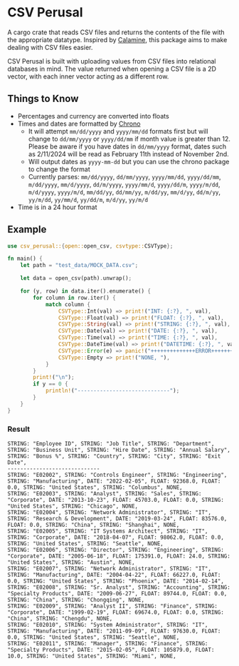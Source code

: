# CSV Perusal

A cargo crate that reads CSV files and returns the contents of the file with the appropriate datatype. Inspired by [Calamine](https://github.com/tafia/calamine/tree/master), this package aims to make dealing with CSV files easier. 

CSV Perusal is built with uploading values from CSV files into relational databases in mind. The value returned when opening a CSV file is a 2D vector, with each inner vector acting as a different row.

## Things to Know

- Percentages and currency are converted into floats 
- Times and dates are formatted by [Chrono](https://github.com/chronotope/chrono)
    - It will attempt `mm/dd/yyyy` and `yyyy/mm/dd` formats first but will change to `dd/mm/yyyy` or `yyyy/dd/mm` if month value is greater than 12. Please be aware if you have dates in `dd/mm/yyyy` format, dates such as 2/11/2024 will be read as February 11th instead of November 2nd.
    - Will output dates as `yyyy-mm-dd` but you can use the chrono package to change the format
    - Currently parses: `mm/dd/yyyy`, `dd/mm/yyyy`, `yyyy/mm/dd`, `yyyy/dd/mm`, `m/dd/yyyy`, `mm/d/yyyy`, `dd/m/yyyy`, `yyyy/mm/d`, `yyyy/dd/m`, `yyyy/m/dd`, `m/d/yyyy`, `yyyy/m/d`, `mm/dd/yy`, `dd/mm/yy`, `m/dd/yy`, `mm/d/yy`, `dd/m/yy`, `yy/m/dd`, `yy/mm/d`, `yy/dd/m`, `m/d/yy`, `yy/m/d` 
- Time is in a 24 hour format

## Example

```rust
use csv_perusal::{open::open_csv, csvtype::CSVType};

fn main() {
    let path = "test_data/MOCK_DATA.csv";

    let data = open_csv(path).unwrap();

    for (y, row) in data.iter().enumerate() {
        for column in row.iter() {
            match column {
                CSVType::Int(val) => print!("INT: {:?}, ", val),
                CSVType::Float(val) => print!("FLOAT: {:?}, ", val),
                CSVType::String(val) => print!("STRING: {:?}, ", val),
                CSVType::Date(val) => print!("DATE: {:?}, ", val),
                CSVType::Time(val) => print!("TIME: {:?}, ", val),
                CSVType::DateTime(val) => print!("DATETIME: {:?}, ", val),
                CSVType::Error(e) => panic!("++++++++++++++ERROR++++++++++++++ {:?}", e),
                CSVType::Empty => print!("NONE, "),
            }
        }
        print!("\n");
        if y == 0 {
            println!("-----------------------------");
        }
    }
}

```

### Result

```
STRING: "Employee ID", STRING: "Job Title", STRING: "Department", STRING: "Business Unit", STRING: "Hire Date", STRING: "Annual Salary", STRING: "Bonus %", STRING: "Country", STRING: "City", STRING: "Exit Date",
-----------------------------
STRING: "E02002", STRING: "Controls Engineer", STRING: "Engineering", STRING: "Manufacturing", DATE: "2022-02-05", FLOAT: 92368.0, FLOAT: 0.0, STRING: "United States", STRING: "Columbus", NONE,
STRING: "E02003", STRING: "Analyst", STRING: "Sales", STRING: "Corporate", DATE: "2013-10-23", FLOAT: 45703.0, FLOAT: 0.0, STRING: "United States", STRING: "Chicago", NONE,
STRING: "E02004", STRING: "Network Administrator", STRING: "IT", STRING: "Research & Development", DATE: "2019-03-24", FLOAT: 83576.0, FLOAT: 0.0, STRING: "China", STRING: "Shanghai", NONE,
STRING: "E02005", STRING: "IT Systems Architect", STRING: "IT", STRING: "Corporate", DATE: "2018-04-07", FLOAT: 98062.0, FLOAT: 0.0, STRING: "United States", STRING: "Seattle", NONE,
STRING: "E02006", STRING: "Director", STRING: "Engineering", STRING: "Corporate", DATE: "2005-06-18", FLOAT: 175391.0, FLOAT: 24.0, STRING: "United States", STRING: "Austin", NONE,
STRING: "E02007", STRING: "Network Administrator", STRING: "IT", STRING: "Manufacturing", DATE: "2004-04-22", FLOAT: 66227.0, FLOAT: 0.0, STRING: "United States", STRING: "Phoenix", DATE: "2014-02-14",
STRING: "E02008", STRING: "Sr. Analyst", STRING: "Accounting", STRING: "Specialty Products", DATE: "2009-06-27", FLOAT: 89744.0, FLOAT: 0.0, STRING: "China", STRING: "Chongqing", NONE,
STRING: "E02009", STRING: "Analyst II", STRING: "Finance", STRING: "Corporate", DATE: "1999-02-19", FLOAT: 69674.0, FLOAT: 0.0, STRING: "China", STRING: "Chengdu", NONE,
STRING: "E02010", STRING: "System Administrator", STRING: "IT", STRING: "Manufacturing", DATE: "2011-09-09", FLOAT: 97630.0, FLOAT: 0.0, STRING: "United States", STRING: "Seattle", NONE,
STRING: "E02011", STRING: "Manager", STRING: "Finance", STRING: "Specialty Products", DATE: "2015-02-05", FLOAT: 105879.0, FLOAT: 10.0, STRING: "United States", STRING: "Miami", NONE,
```